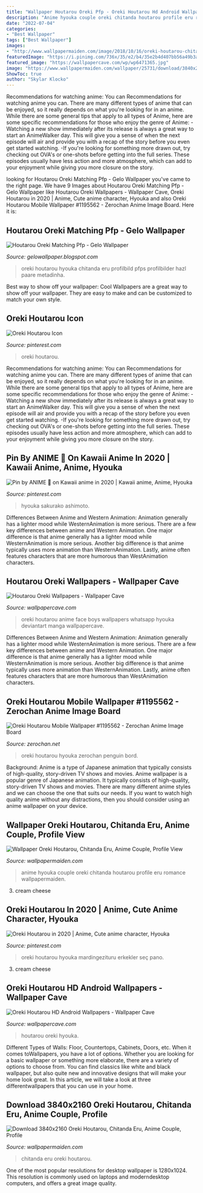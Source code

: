 ```yaml
---
title: "Wallpaper Houtarou Oreki Pfp - Oreki Houtarou Hd Android Wallpapers"
description: "Anime hyouka couple oreki chitanda houtarou profile eru romance wallpapermaiden"
date: "2022-07-04"
categories:
- "Best Wallpaper"
tags: ["Best Wallpaper"]
images:
- "http://www.wallpapermaiden.com/image/2018/10/16/oreki-houtarou-chitanda-eru-anime-couple-profile-view-romance-hyouka-25731-resized.jpeg"
featuredImage: "https://i.pinimg.com/736x/35/e2/b4/35e2b4d407bb56a49b3a38cfd6d365fa.jpg"
featured_image: "https://wallpapercave.com/wp/wp6471365.jpg"
image: "https://www.wallpapermaiden.com/wallpaper/25731/download/3840x2160/oreki-houtarou-chitanda-eru-anime-couple-profile-view-romance-hyouka.jpeg"
ShowToc: true
author: "Skylar Klocko"
---
```



Recommendations for watching anime: You can
Recommendations for watching anime you can. There are many different types of anime that can be enjoyed, so it really depends on what you're looking for in an anime. While there are some general tips that apply to all types of Anime, here are some specific recommendations for those who enjoy the genre of Anime: 
-Watching a new show immediately after its release is always a great way to start an AnimeWalker day. This will give you a sense of when the next episode will air and provide you with a recap of the story before you even get started watching. 
-If you're looking for something more drawn out, try checking out OVA's or one-shots before getting into the full series. These episodes usually have less action and more atmosphere, which can add to your enjoyment while giving you more closure on the story.

	

		
looking for Houtarou Oreki Matching Pfp - Gelo Wallpaper you've came to the right page. We have 9 Images about Houtarou Oreki Matching Pfp - Gelo Wallpaper like Houtarou Oreki Wallpapers - Wallpaper Cave, Oreki Houtarou in 2020 | Anime, Cute anime character, Hyouka and also Oreki Houtarou Mobile Wallpaper #1195562 - Zerochan Anime Image Board. Here it is:
		
    
## Houtarou Oreki Matching Pfp - Gelo Wallpaper

<img loading=lazy src="https://64.media.tumblr.com/dd9ba4622cbc1b94ee9fe33ac6aef065/a560f65e84d87664-da/s640x960/cbd90f7db883368bb815c2590941c1fd6db050fd.jpg" onerror="this.onerror=null;this.src='https://tse4.mm.bing.net/th?id=OIP.R4It4Vwh5k4KSjV68U0ZRQHaHa&amp;pid=15.1';" alt="Houtarou Oreki Matching Pfp - Gelo Wallpaper">

_Source: gelowallpaper.blogspot.com_

>oreki houtarou hyouka chitanda eru profilbild pfps profilbilder hazl paare metadinha. 

	

Best way to show off your wallpaper:
Cool Wallpapers are a great way to show off your wallpaper. They are easy to make and can be customized to match your own style.

    
## Oreki Houtarou Icon

<img loading=lazy src="https://i.pinimg.com/736x/83/51/82/835182ff4fa3323befbba58dd4ad1cd5.jpg" onerror="this.onerror=null;this.src='https://tse3.mm.bing.net/th?id=OIP.F2a9WpdN6_EkMbf7z0PS1AHaHa&amp;pid=15.1';" alt="Oreki Houtarou Icon">

_Source: pinterest.com_

>oreki houtarou. 

	

Recommendations for watching anime: You can
Recommendations for watching anime you can. There are many different types of anime that can be enjoyed, so it really depends on what you're looking for in an anime. While there are some general tips that apply to all types of Anime, here are some specific recommendations for those who enjoy the genre of Anime: 
-Watching a new show immediately after its release is always a great way to start an AnimeWalker day. This will give you a sense of when the next episode will air and provide you with a recap of the story before you even get started watching. 
-If you're looking for something more drawn out, try checking out OVA's or one-shots before getting into the full series. These episodes usually have less action and more atmosphere, which can add to your enjoyment while giving you more closure on the story.

    
## Pin By ANIME 🖤 On Kawaii Anime In 2020 | Kawaii Anime, Anime, Hyouka

<img loading=lazy src="https://i.pinimg.com/736x/28/16/ed/2816ed8794f93e05c77f5aff65dbcccf.jpg" onerror="this.onerror=null;this.src='https://tse3.mm.bing.net/th?id=OIP.owIJ3byQmFUhtQq4SN4ARQHaHa&amp;pid=15.1';" alt="Pin by ANIME 🖤 on Kawaii anime in 2020 | Kawaii anime, Anime, Hyouka">

_Source: pinterest.com_

>hyouka sakurako ashimoto. 

	

Differences Between Anime and Western Animation: Animation generally has a lighter mood while WesternAnimation is more serious.
There are a few key differences between anime and Western Animation. One major difference is that anime generally has a lighter mood while WesternAnimation is more serious. Another big difference is that anime typically uses more animation than WesternAnimation. Lastly, anime often features characters that are more humorous than WestAnimation characters.

    
## Houtarou Oreki Wallpapers - Wallpaper Cave

<img loading=lazy src="https://wallpapercave.com/wp/wp4628774.jpg" onerror="this.onerror=null;this.src='https://tse1.mm.bing.net/th?id=OIP.HKF9Q4n5B8b2qaHYW04dgQHaDp&amp;pid=15.1';" alt="Houtarou Oreki Wallpapers - Wallpaper Cave">

_Source: wallpapercave.com_

>oreki houtarou anime face boys wallpapers whatsapp hyouka deviantart manga wallpapercave. 

	

Differences Between Anime and Western Animation: Animation generally has a lighter mood while WesternAnimation is more serious.
There are a few key differences between anime and Western Animation. One major difference is that anime generally has a lighter mood while WesternAnimation is more serious. Another big difference is that anime typically uses more animation than WesternAnimation. Lastly, anime often features characters that are more humorous than WestAnimation characters.

    
## Oreki Houtarou Mobile Wallpaper #1195562 - Zerochan Anime Image Board

<img loading=lazy src="https://s1.zerochan.net/Oreki.Houtarou.600.1195562.jpg" onerror="this.onerror=null;this.src='https://tse1.mm.bing.net/th?id=OIP.j3fJ888z8uF5zvkHJo4SlwCxEs&amp;pid=15.1';" alt="Oreki Houtarou Mobile Wallpaper #1195562 - Zerochan Anime Image Board">

_Source: zerochan.net_

>oreki houtarou hyouka zerochan penguin bord. 

	

Background: Anime is a type of Japanese animation that typically consists of high-quality, story-driven TV shows and movies.
Anime wallpaper is a popular genre of Japanese animation. It typically consists of high-quality, story-driven TV shows and movies. There are many different anime styles and we can choose the one that suits our needs. If you want to watch high quality anime without any distractions, then you should consider using an anime wallpaper on your device.

    
## Wallpaper Oreki Houtarou, Chitanda Eru, Anime Couple, Profile View

<img loading=lazy src="http://www.wallpapermaiden.com/image/2018/10/16/oreki-houtarou-chitanda-eru-anime-couple-profile-view-romance-hyouka-25731-resized.jpeg" onerror="this.onerror=null;this.src='https://tse3.mm.bing.net/th?id=OIP.SWKwebxVBnP6DXwQ59NLVQHaEC&amp;pid=15.1';" alt="Wallpaper Oreki Houtarou, Chitanda Eru, Anime Couple, Profile View">

_Source: wallpapermaiden.com_

>anime hyouka couple oreki chitanda houtarou profile eru romance wallpapermaiden. 

	

3. cream cheese 

    
## Oreki Houtarou In 2020 | Anime, Cute Anime Character, Hyouka

<img loading=lazy src="https://i.pinimg.com/736x/35/e2/b4/35e2b4d407bb56a49b3a38cfd6d365fa.jpg" onerror="this.onerror=null;this.src='https://tse4.mm.bing.net/th?id=OIP.RfAVLbdDWT0a0BlGepUBJwAAAA&amp;pid=15.1';" alt="Oreki Houtarou in 2020 | Anime, Cute anime character, Hyouka">

_Source: pinterest.com_

>oreki houtarou hyouka mardingezituru erkekler seç pano. 

	

3. cream cheese 

    
## Oreki Houtarou HD Android Wallpapers - Wallpaper Cave

<img loading=lazy src="https://wallpapercave.com/wp/wp6471365.jpg" onerror="this.onerror=null;this.src='https://tse1.mm.bing.net/th?id=OIP.k8isILYQANxuiLUmpKwDwAHaEK&amp;pid=15.1';" alt="Oreki Houtarou HD Android Wallpapers - Wallpaper Cave">

_Source: wallpapercave.com_

>houtarou oreki hyouka. 

	

Different Types of Walls: Floor, Countertops, Cabinets, Doors, etc.
When it comes toWallpapers, you have a lot of options. Whether you are looking for a basic wallpaper or something more elaborate, there are a variety of options to choose from. You can find classics like white and black wallpaper, but also quite new and innovative designs that will make your home look great. In this article, we will take a look at three differentwallpapers that you can use in your home.

    
## Download 3840x2160 Oreki Houtarou, Chitanda Eru, Anime Couple, Profile

<img loading=lazy src="https://www.wallpapermaiden.com/wallpaper/25731/download/3840x2160/oreki-houtarou-chitanda-eru-anime-couple-profile-view-romance-hyouka.jpeg" onerror="this.onerror=null;this.src='https://tse4.mm.bing.net/th?id=OIP.g-ym8xFHhgl8qCHjLvIstQHaED&amp;pid=15.1';" alt="Download 3840x2160 Oreki Houtarou, Chitanda Eru, Anime Couple, Profile">

_Source: wallpapermaiden.com_

>chitanda eru oreki houtarou. 

	

One of the most popular resolutions for desktop wallpaper is 1280x1024. This resolution is commonly used on laptops and moderndesktop computers, and offers a great image quality.

